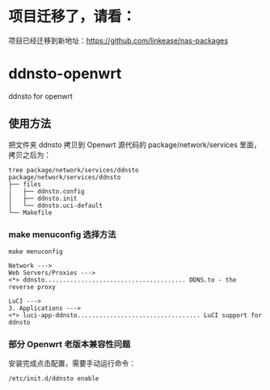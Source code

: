 # 项目迁移了，请看：

项目已经迁移到新地址：https://github.com/linkease/nas-packages

# ddnsto-openwrt
ddnsto for openwrt

## 使用方法

把文件夹 ddnsto 拷贝到 Openwrt 源代码的 package/network/services 里面，拷贝之后为：

```
tree package/network/services/ddnsto
package/network/services/ddnsto
├── files
│   ├── ddnsto.config
│   ├── ddnsto.init
│   └── ddnsto.uci-default
└── Makefile
```

### make menuconfig 选择方法

```
make menuconfig

Network --->
Web Servers/Proxies --->
<*> ddnsto....................................... DDNS.to - the reverse proxy

LuCI --->
3. Applications --->
<*> luci-app-ddnsto.................................. LuCI support for ddnsto
```

### 部分 Openwrt 老版本兼容性问题

安装完成点击配置，需要手动运行命令：

```
/etc/init.d/ddnsto enable
```
